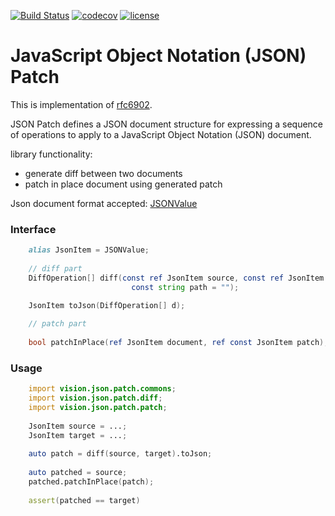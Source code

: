 [![Build Status](https://travis-ci.org/crimaniak/json-patch.svg)](https://travis-ci.org/crimaniak/json-patch)
[![codecov](https://codecov.io/gh/crimaniak/json-patch/branch/master/graph/badge.svg)](https://codecov.io/gh/crimaniak/json-patch)
[![license](https://img.shields.io/github/license/crimaniak/json-patch.svg)](https://github.com/crimaniak/json-patch/blob/master/LICENSE)

# JavaScript Object Notation (JSON) Patch

This is implementation of [rfc6902](https://tools.ietf.org/html/rfc6902).

JSON Patch defines a JSON document structure for expressing a sequence of operations to apply to a JavaScript Object Notation (JSON) document.

library functionality: 

* generate diff between two documents
* patch in place document using generated patch

 Json document format accepted: [JSONValue](https://dlang.org/phobos/std_json.html#.JSONValue)

### Interface
```D
	alias JsonItem = JSONValue;
    
	// diff part
	DiffOperation[] diff(const ref JsonItem source, const ref JsonItem target,
                           const string path = "");

	JsonItem toJson(DiffOperation[] d);
	
	// patch part
	
	bool patchInPlace(ref JsonItem document, ref const JsonItem patch);

```
### Usage

```D
	import vision.json.patch.commons;
	import vision.json.patch.diff;
	import vision.json.patch.patch;
    
	JsonItem source = ...;
	JsonItem target = ...;
		
	auto patch = diff(source, target).toJson;
		
	auto patched = source;
	patched.patchInPlace(patch);
		
	assert(patched == target)
    
```
